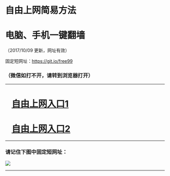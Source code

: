 ﻿# 自由上网简易方法

# 电脑、手机一键翻墙

（2017/10/09 更新，网址有效）

固定短网址：https://git.io/free99

### （微信如打不开，请转到浏览器打开）


***





# &nbsp;&nbsp; <a href="http://ft3090116588.fwq-tz-1001.info/fwqtz01.html?t=10090016979 " target="_blank">自由上网入口1</a>
# &nbsp;&nbsp; <a href="http://ft2782419587.fwq-tz-1002.info/fwqtz02.html?t=100900123414 " target="_blank">自由上网入口2</a>
***

### 请记住下图中固定短网址：

<img src="https://s3-us-west-2.amazonaws.com/fwq-1001/yjfq-20170905okok.png" /> 


***

